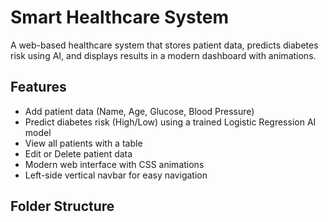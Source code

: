# Smart Healthcare System

A web-based healthcare system that stores patient data, predicts diabetes risk using AI, and displays results in a modern dashboard with animations.

## Features

- Add patient data (Name, Age, Glucose, Blood Pressure)
- Predict diabetes risk (High/Low) using a trained Logistic Regression AI model
- View all patients with a table
- Edit or Delete patient data
- Modern web interface with CSS animations
- Left-side vertical navbar for easy navigation

## Folder Structure

